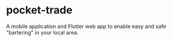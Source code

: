 # pocket-trade
A mobile application and Flutter web app to enable easy and safe "bartering" in your local area.
